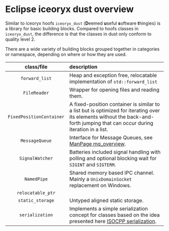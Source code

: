 
# Eclipse iceoryx dust overview

Similar to iceoryx hoofs `iceoryx_dust` (**D**eemed **u**seful **s**oftware **t**hingies) is a library for basic building blocks.
Compared to hoofs classes in `iceoryx_dust`, the difference is that the classes in dust only conform to quality level 2.

There are a wide variety of building blocks
grouped together in categories or namespace, depending on where or how they are used.

| class/file            | description                                                                                                                                                                                                                                                                                                           |
|:---------------------:|:----------------------------------------------------------------------------------------------------------------------------------------------------------------------------------------------------------------------------------------------------------------------------------------------------------------------|
|`forward_list`         | Heap and exception free, relocatable implementation of `std::forward_list`                                                                                                                                                                                                                                            |
|`FileReader`           | Wrapper for opening files and reading them.                                                                                                                                                                                                                                                                           |
|`FixedPositionContainer` | A fixed-position container is similar to a list but is optimized for iterating over its elements without the back-and-forth jumping that can occur during iteration in a list. |
|`MessageQueue`         | Interface for Message Queues, see [ManPage mq_overview](https://www.man7.org/linux/man-pages/man7/mq_overview.7.html).                                                                                                                                                                                                |
|`SignalWatcher`        | Batteries included signal handling with polling and optional blocking wait for `SIGINT` and `SIGTERM`.                                                                                                                                                                                                                |
|`NamedPipe`            | Shared memory based IPC channel. Mainly a `UnixDomainSocket` replacement on Windows.                                                                                                                                                                                                                                  |
|`relocatable_ptr`      |                                                                                                                                                                                                                                                                                                                       |
|`static_storage`       | Untyped aligned static storage.                                                                                                                                                                                                                                                                                       |
|`serialization`        | Implements a simple serialization concept for classes based on the idea presented here [ISOCPP serialization](https://isocpp.org/wiki/faq/serialization#serialize-text-format).                                                                                                                                       |
